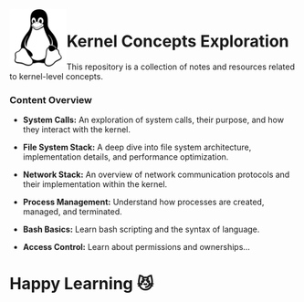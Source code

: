 
<img src="../images/linux-svgrepo-com.svg" align="left" width="100">

# Kernel Concepts Exploration
This repository is a collection of notes and resources related to kernel-level concepts. 

### Content Overview
* **System Calls:** An exploration of system calls, their purpose, and how they interact with the kernel. 
 
* **File System Stack:** A deep dive into file system architecture, implementation details, and performance optimization. 
  
* **Network Stack:** An overview of network communication protocols and their implementation within the kernel. 

* **Process Management:** Understand how processes are created, managed, and terminated.
  
* **Bash Basics:** Learn bash scripting and the syntax of language.
  
*  **Access Control:** Learn about permissions and ownerships...



# Happy Learning 😼

